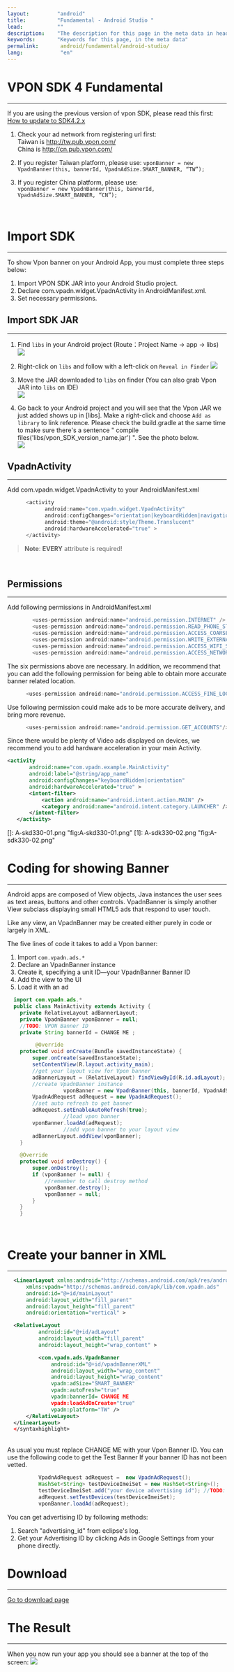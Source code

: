 ```yaml
---
layout:         "android"
title:          "Fundamental - Android Studio "
lead:           ""
description:    "The description for this page in the meta data in header."
keywords:       "Keywords for this page, in the meta data"
permalink:       android/fundamental/android-studio/
lang:            "en"
---
```


# VPON SDK 4 Fundamental
----
If you are using the previous version of vpon SDK, please read this first: [How to update to SDK4.2.x](../../../update-to-SDK4_2_x/)

1. Check your ad network from registering url first:<br>
Taiwan is <http://tw.pub.vpon.com/> <br>
China  is <http://cn.pub.vpon.com/>

2. If you register Taiwan platform, please use:
`vponBanner = new VpadnBanner(this, bannerId, VpadnAdSize.SMART_BANNER,
“TW”);`

3. If you register China platform, please use: <br>
`vponBanner = new VpadnBanner(this, bannerId, VpadnAdSize.SMART_BANNER,
“CN”);`
<br>

# Import SDK
---
To show Vpon banner on your Android App, you must complete three steps
below:  


1.  Import VPON SDK JAR into your Android Studio project.
2.  Declare com.vpadn.widget.VpadnActivity in AndroidManifest.xml.
3.  Set necessary permissions.


## Import SDK JAR
---
1. Find `libs` in your Android project (Route：Project Name -&gt; app
-&gt; libs)
![](../../../assets/img/ProjectLibFolder.jpg)


2. Right-click on `libs` and follow with a left-click on `Reveal in Finder`
![](../../../assets/img/DropJarFileToLibFolder.jpg)


3. Move the JAR downloaded to `libs` on finder (You can also grab Vpon JAR into `libs` on IDE)  
![](../../../assets/img/MainInterface.jpg)



4. Go back to your Android project and you will see that the Vpon JAR we just added shows up in [libs]. Make a right-click and choose `Add as library` to link reference. Please check the build.gradle at the same time to make sure there's a sentence " compile files('libs/vpon_SDK_version_name.jar') ". See the photo below.  
![](../../../assets/img/ModifyBuildGradle.jpg)



## VpadnActivity
---
Add com.vpadn.widget.VpadnActivity to your AndroidManifest.xml

``` java
      <activity
            android:name="com.vpadn.widget.VpadnActivity"
            android:configChanges="orientation|keyboardHidden|navigation|keyboard|screenLayout|uiMode|screenSize|smallestScreenSize"
            android:theme="@android:style/Theme.Translucent"
            android:hardwareAccelerated="true" >
      </activity>
```
> **Note**: **EVERY** attribute is required!

<br>

## Permissions
---
Add following permissions in AndroidManifest.xml

```java
        <uses-permission android:name="android.permission.INTERNET" />
        <uses-permission android:name="android.permission.READ_PHONE_STATE"/>
        <uses-permission android:name="android.permission.ACCESS_COARSE_LOCATION"/>
        <uses-permission android:name="android.permission.WRITE_EXTERNAL_STORAGE" />
        <uses-permission android:name="android.permission.ACCESS_WIFI_STATE" />
        <uses-permission android:name="android.permission.ACCESS_NETWORK_STATE"/>
```
The six permissions above are necessary. In addition, we recommend that you can add the following permission for being able to obtain more accurate banner related location.

```java
      <uses-permission android:name="android.permission.ACCESS_FINE_LOCATION"/>
```
Use following permission could make ads to be more accurate delivery,
and bring more revenue.

```java
      <uses-permission android:name="android.permission.GET_ACCOUNTS"/>
```

Since there would be plenty of Video ads displayed on devices, we
recommend you to add hardware acceleration in your main Activity.

```xml
<activity
       android:name="com.vpadn.example.MainActivity"
       android:label="@string/app_name"
       android:configChanges="keyboardHidden|orientation"
       android:hardwareAccelerated="true" >
       <intent-filter>
           <action android:name="android.intent.action.MAIN" />
           <category android:name="android.intent.category.LAUNCHER" />
       </intent-filter>
   </activity>
```
  []: A-skd330-01.png "fig:A-skd330-01.png"
  [1]: A-sdk330-02.png "fig:A-sdk330-02.png"


# Coding for showing Banner
---
  Android apps are composed of View objects, Java instances the user sees as text areas, buttons and other controls. VpadnBanner is simply another View subclass displaying small HTML5 ads that respond to user touch.

  Like any view, an VpadnBanner may be created either purely in code or largely in XML.

  The five lines of code it takes to add a Vpon banner:

  1. Import `com.vpadn.ads.*`
  2. Declare an VpadnBanner instance
  3. Create it, specifying a unit ID—your VpadnBanner Banner ID
  4. Add the view to the UI
  5. Load it with an ad

```java
  import com.vpadn.ads.*
  public class MainActivity extends Activity {
  	private RelativeLayout adBannerLayout;
  	private VpadnBanner vponBanner = null;
  	//TODO: VPON Banner ID
  	private String bannerId = CHANGE ME ;

         @Override
  	protected void onCreate(Bundle savedInstanceState) {
  		super.onCreate(savedInstanceState);
  		setContentView(R.layout.activity_main);
  		//get your layout view for Vpon banner
  		adBannerLayout = (RelativeLayout) findViewById(R.id.adLayout);
  		//create VpadnBanner instance
                  vponBanner = new VpadnBanner(this, bannerId, VpadnAdSize.SMART_BANNER, "TW");
  		VpadnAdRequest adRequest = new VpadnAdRequest();
  		//set auto refresh to get banner
  		adRequest.setEnableAutoRefresh(true);
                  //load vpon banner
  		vponBanner.loadAd(adRequest);
                  //add vpon banner to your layout view
  		adBannerLayout.addView(vponBanner);
  	}

  	@Override
  	protected void onDestroy() {
  		super.onDestroy();
  		if (vponBanner != null) {
  			//remember to call destroy method
  			vponBanner.destroy();
  			vponBanner = null;
  		}
  	}
    }
```
  <br>

# Create your banner in XML
---
``` xml
  <LinearLayout xmlns:android="http://schemas.android.com/apk/res/android"
      xmlns:vpadn="http://schemas.android.com/apk/lib/com.vpadn.ads"
      android:id="@+id/mainLayout"
      android:layout_width="fill_parent"
      android:layout_height="fill_parent"
      android:orientation="vertical" >

  <RelativeLayout
          android:id="@+id/adLayout"
          android:layout_width="fill_parent"
          android:layout_height="wrap_content" >

          <com.vpadn.ads.VpadnBanner
              android:id="@+id/vpadnBannerXML"
              android:layout_width="wrap_content"
              android:layout_height="wrap_content"
              vpadn:adSize="SMART_BANNER"
              vpadn:autoFresh="true"
              vpadn:bannerId= CHANGE ME
              vpadn:loadAdOnCreate="true"
              vpadn:platform="TW" />
      </RelativeLayout>
  </LinearLayout>
  </syntaxhighlight>
```
<br>
  As usual you must replace CHANGE ME with your Vpon Banner ID.
  You can use the following code to get the Test Banner If your banner ID has not been vetted.
<br>

```java
          VpadnAdRequest adRequest =  new VpadnAdRequest();
          HashSet<String> testDeviceImeiSet = new HashSet<String>();
          testDeviceImeiSet.add("your device advertising id"); //TODO: put Android device advertising id
          adRequest.setTestDevices(testDeviceImeiSet);
          vponBanner.loadAd(adRequest);
```
  You can get advertising ID by following methods:
  1. Search "advertising_id" from eclipse's log.
  2. Get your Advertising ID by clicking Ads in Google Settings from your phone directly.

# Download
---
[Go to download page](../../index.html#download)

# The Result
---
  When you now run your app you should see a banner at the top of the screen:
![](../../../assets/img/A-sdk330-03.png)
